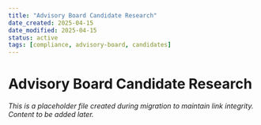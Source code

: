 ```yaml
---
title: "Advisory Board Candidate Research"
date_created: 2025-04-15
date_modified: 2025-04-15
status: active
tags: [compliance, advisory-board, candidates]
---
```


# Advisory Board Candidate Research

*This is a placeholder file created during migration to maintain link integrity. Content to be added later.*

